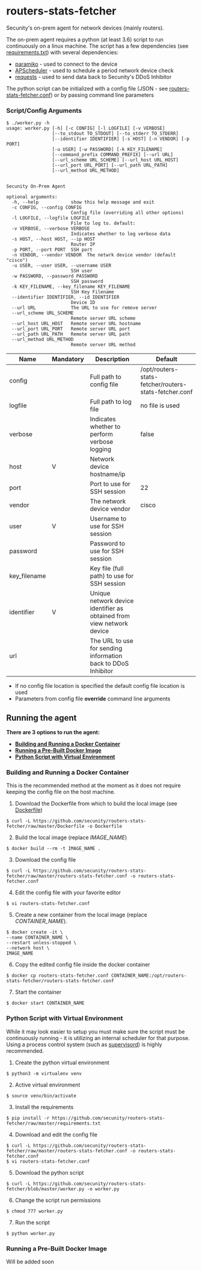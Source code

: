 # routers-stats-fetcher
Secunity's on-prem agent for network devices (mainly routers).

The on-prem agent requires a python (at least 3.6) script to run continuously on a linux machine. The script has a few dependencies (see [requirements.txt](requirements.txt)) with several dependencies:
- [paramiko](http://www.paramiko.org/) - used to connect to the device
- [APScheduler](https://apscheduler.readthedocs.io/) - used to schedule a period network device check
- [requests](https://requests.readthedocs.io/) - used to send data back to Secunity's DDoS Inhibitor

The python script can be initialized with a config file (JSON - see [routers-stats-fetcher.conf](routers-stats-fetcher.conf)) or by passing command line parameters

### Script/Config Arguments
```shell script
$ ./worker.py -h
usage: worker.py [-h] [-c CONFIG] [-l LOGFILE] [-v VERBOSE]
                 [--to_stdout TO_STDOUT] [--to_stderr TO_STDERR]
                 [--identifier IDENTIFIER] [-s HOST] [-n VENDOR] [-p PORT]
                 [-u USER] [-w PASSWORD] [-k KEY_FILENAME]
                 [--command_prefix COMMAND_PREFIX] [--url URL]
                 [--url_scheme URL_SCHEME] [--url_host URL_HOST]
                 [--url_port URL_PORT] [--url_path URL_PATH]
                 [--url_method URL_METHOD]


Secunity On-Prem Agent

optional arguments:
  -h, --help            show this help message and exit
  -c CONFIG, --config CONFIG
                        Config file (overriding all other options)
  -l LOGFILE, --logfile LOGFILE
                        File to log to. default:
  -v VERBOSE, --verbose VERBOSE
                        Indicates whether to log verbose data
  -s HOST, --host HOST, --ip HOST
                        Router IP
  -p PORT, --port PORT  SSH port
  -n VENDOR, --vendor VENDOR  The netwrk device vendor (default "cisco")
  -u USER, --user USER, --username USER
                        SSH user
  -w PASSWORD, --password PASSWORD
                        SSH password
  -k KEY_FILENAME, --key_filename KEY_FILENAME
                        SSH Key Filename
  --identifier IDENTIFIER, --id IDENTIFIER
                        Device ID
  --url URL             The URL to use for remove server
  --url_scheme URL_SCHEME
                        Remote server URL scheme
  --url_host URL_HOST   Remote server URL hostname
  --url_port URL_PORT   Remote server URL port
  --url_path URL_PATH   Remote server URL path
  --url_method URL_METHOD
                        Remote server URL method

```

| Name | Mandatory | Description | Default |
| --- | --- | --- | --- |
| config | | Full path to config file | /opt/routers-stats-fetcher/routers-stats-fetcher.conf |
| logfile | | Full path to log file | no file is used |
| verbose | | Indicates whether to perform verbose logging | false |
| host | V | Network device hostname/ip | |
| port | | Port to use for SSH session | 22 |
| vendor | | The network device vendor | cisco |
| user | V | Username to use for SSH session | |
| password | | Password to use for SSH session | |
| key_filename | | Key file (full path) to use for SSH session | |
| identifier | V | Unique network device identifier as obtained from view network device | | 
| url | | The URL to use for sending information back to DDoS Inhibitor |

* If no config file location is specified the default config file location is used
* Parameters from config file **override** command line arguments


## Running the agent
**There are 3 options to run the agent:**
* **[Building and Running a Docker Container](#Building-and-Running-a-Docker-Container)**<br>
* **[Running a Pre-Built Docker Image](#Running-a-Pre-Built-Docker-Image)**<br>
* **[Python Script with Virtual Environment](#Python-Script-with-Virtual-Environment)**

### Building and Running a Docker Container
This is the recommended method at the moment as it does not require keeping the config file on the host machine.

1. Download the Dockerfile from which to build the local image (see [Dockerfile](Dockerfile))
```shell script
$ curl -L https://github.com/secunity/routers-stats-fetcher/raw/master/Dockerfile -o Dockerfile
```

2. Build the local image (replace *IMAGE_NAME*)
```shell script
$ docker build --rm -t IMAGE_NAME .
```

3. Download the config file
```shell script
$ curl -L https://github.com/secunity/routers-stats-fetcher/raw/master/routers-stats-fetcher.conf -o routers-stats-fetcher.conf
```

4. Edit the config file with your favorite editor
```shell script
$ vi routers-stats-fetcher.conf
```

5. Create a new container from the local image (replace *CONTAINER_NAME*).

```shell script
$ docker create -it \
--name CONTAINER_NAME \
--restart unless-stopped \
--network host \
IMAGE_NAME
```

6. Copy the edited config file inside the docker container
```shell script
$ docker cp routers-stats-fetcher.conf CONTAINER_NAME:/opt/routers-stats-fetcher/routers-stats-fetcher.conf
```

7. Start the container
```shell script
$ docker start CONTAINER_NAME
```

### Python Script with Virtual Environment
While it may look easier to setup you must make sure the script must be continuously running - 
it is utilizing an internal scheduler for that purpose.
Using a process control system (such as [supervisord](http://supervisord.org/)) is highly recommended.

1. Create the python virtual environment
 ```shell script
$ python3 -m virtualenv venv
```

2. Active virtual environment
```shell script
$ source venv/bin/activate
```

3. Install the requirements
```shell script
$ pip install -r https://github.com/secunity/routers-stats-fetcher/raw/master/requirements.txt
``` 

4. Download and edit the config file
```shell script
$ curl -L https://github.com/secunity/routers-stats-fetcher/raw/master/routers-stats-fetcher.conf -o routers-stats-fetcher.conf
$ vi routers-stats-fetcher.conf
```

5. Download the python script
```shell script
$ curl -L https://github.com/secunity/routers-stats-fetcher/blob/master/worker.py -o worker.py
```

6. Change the script run permissions
```shell script
$ chmod 777 worker.py
```

7. Run the script
```shell script
$ python worker.py
``` 

### Running a Pre-Built Docker Image
Will be added soon